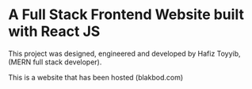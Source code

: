 # A Full Stack Frontend Website built with React JS

This project was designed, engineered and developed by Hafiz Toyyib, (MERN full stack developer).

This is a website that has been hosted (blakbod.com)


